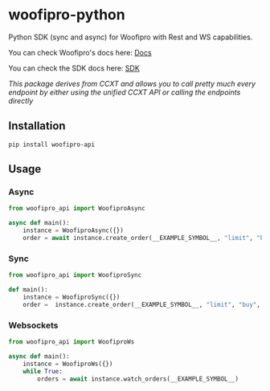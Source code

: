 # woofipro-python
Python SDK (sync and async) for Woofipro with Rest and WS capabilities.

You can check Woofipro's docs here: [Docs](https://ccxt.com)


You can check the SDK docs here: [SDK](https://docs.ccxt.com/#/exchanges/woofipro)

*This package derives from CCXT and allows you to call pretty much every endpoint by either using the unified CCXT API or calling the endpoints directly*

## Installation

```
pip install woofipro-api
```

## Usage

### Async

```Python
from woofipro_api import WoofiproAsync

async def main():
    instance = WoofiproAsync({})
    order = await instance.create_order(__EXAMPLE_SYMBOL__, "limit", "buy", 1, 100000)
```

### Sync

```Python
from woofipro_api import WoofiproSync

def main():
    instance = WoofiproSync({})
    order =  instance.create_order(__EXAMPLE_SYMBOL__, "limit", "buy", 1, 100000)
```

### Websockets

```Python
from woofipro_api import WoofiproWs

async def main():
    instance = WoofiproWs({})
    while True:
        orders = await instance.watch_orders(__EXAMPLE_SYMBOL__)
```

